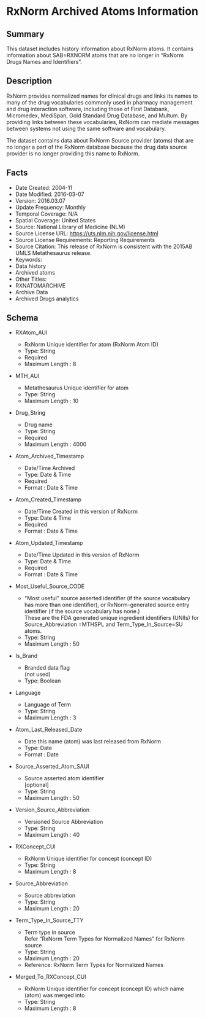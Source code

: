 # RxNorm Archived Atoms Information 

## Summary
This dataset includes history information about RxNorm atoms. It contains information about SAB=RXNORM atoms that are no longer in “RxNorm Drugs Names and Identifiers”.

## Description
RxNorm provides normalized names for clinical drugs and links its names to many of the drug vocabularies commonly used in pharmacy management and drug interaction software, including those of First Databank, Micromedex, MediSpan, Gold Standard Drug Database, and Multum. By providing links between these vocabularies, RxNorm can mediate messages between systems not using the same software and vocabulary.

The dataset contains data about RxNorm Source provider (atoms) that are no longer a part of the RxNorm database because the drug data source provider is no longer providing this name to RxNorm. 

## Facts
- Date Created: 2004-11
- Date Modified: 2016-03-07
- Version: 2016.03.07
- Update Frequency: Monthly
- Temporal Coverage: N/A
- Spatial Coverage: United States
- Source: National Library of Medicine (NLM)
- Source License URL: https://uts.nlm.nih.gov/license.html
- Source License Requirements: Reporting Requirements
- Source Citation: This release of RxNorm is consistent with the 2015AB UMLS Metathesaurus release.
- Keywords: 
 - Data history
 - Archived atoms
- Other Titles:
 - RXNATOMARCHIVE
 - Archive Data
 - Archived Drugs analytics

## Schema
- RXAtom_AUI
  - RxNorm Unique identifier for atom (RxNorm Atom ID)
  - Type: String
  - Required
  - Maximum Length : 8
 
- MTH_AUI
  - Metathesaurus Unique identifier for atom
  - Type: String
  - Maximum Length : 10
 
- Drug_String
  - Drug name
  - Type: String
  - Required
  - Maximum Length : 4000
 
- Atom_Archived_Timestamp
  - Date/Time Archived
  - Type: Date & Time
  - Required
  - Format : Date & Time
 
- Atom_Created_Timestamp
  - Date/Time Created in this version of RxNorm
  - Type: Date & Time
  - Required
  - Format : Date & Time
 
- Atom_Updated_Timestamp
  - Date/Time Updated in this version of RxNorm
  - Type: Date & Time
  - Required
  - Format : Date & Time

- Most_Useful_Source_CODE
  - "Most useful" source asserted identifier (if the source vocabulary has more than one identifier), or RxNorm-generated source entry identifier (if the source vocabulary has none.)  
These are the FDA generated unique ingredient identifiers (UNIIs) for Source_Abbreviation =MTHSPL and Term_Type_In_Source=SU atoms.
  - Type: String
  - Maximum Length : 50
 
- Is_Brand
  - Branded data flag  
  (not used)
  - Type: Boolean
 
- Language
  - Language of Term
  - Type: String
  - Maximum Length : 3 
 
- Atom_Last_Released_Date
  - Date this name (atom) was last released from RxNorm
  - Type: Date
  - Format : Date
 
- Source_Asserted_Atom_SAUI
  - Source asserted atom identifier  
  [optional]
  - Type: String
  - Maximum Length : 50  
 
- Version_Source_Abbreviation
  - Versioned Source Abbreviation
  - Type: String
  - Maximum Length : 40 
 
- RXConcept_CUI
  - RxNorm Unique identifier for concept (concept ID)
  - Type: String
  - Maximum Length : 8
 
- Source_Abbreviation
  - Source abbreviation
  - Type: String
  - Maximum Length : 20
 
- Term_Type_In_Source_TTY
  - Term type in source  
   Refer “RxNorm Term Types for Normalized Names” for RxNorm source
  - Type: String
  - Maximum Length : 20
  - Reference: RxNorm Term Types for Normalized Names 
 
- Merged_To_RXConcept_CUI
  - RxNorm Unique identifier for concept (concept ID) which name (atom) was merged into
  - Type: String
  - Maximum Length : 8
